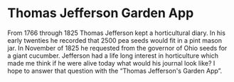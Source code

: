 # Thomas Jefferson Garden App
From 1766 through 1825 Thomas Jefferson kept a horticultural diary.  In his early twenties he recorded that 2500 pea seeds would fit in a pint mason jar.  In November of 1825 he requested from the governor of Ohio seeds for a giant cucumber.  Jefferson had a life long interest in horticulture which made me think if he were alive today what would his journal look like?  I hope to answer that question with the “Thomas Jefferson's Garden App”.
